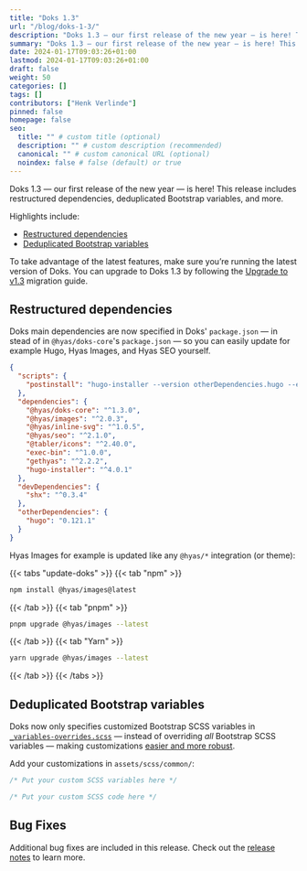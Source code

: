 ```yaml
---
title: "Doks 1.3"
url: "/blog/doks-1-3/"
description: "Doks 1.3 — our first release of the new year — is here! This release includes restructured dependencies, deduplicated Bootstrap variables, and more."
summary: "Doks 1.3 — our first release of the new year — is here! This release includes restructured dependencies, deduplicated Bootstrap variables, and more."
date: 2024-01-17T09:03:26+01:00
lastmod: 2024-01-17T09:03:26+01:00
draft: false
weight: 50
categories: []
tags: []
contributors: ["Henk Verlinde"]
pinned: false
homepage: false
seo:
  title: "" # custom title (optional)
  description: "" # custom description (recommended)
  canonical: "" # custom canonical URL (optional)
  noindex: false # false (default) or true
---
```


Doks 1.3 — our first release of the new year — is here! This release includes restructured dependencies, deduplicated Bootstrap variables, and more.

Highlights include:

- [Restructured dependencies](#restructured-dependencies)
- [Deduplicated Bootstrap variables](#deduplicated-bootstrap-variables)

To take advantage of the latest features, make sure you’re running the latest version of Doks. You can upgrade to Doks 1.3 by following the [Upgrade to v1.3](/migration-guides/v-1/v-1-3/) migration guide.

## Restructured dependencies

Doks main dependencies are now specified in Doks' `package.json` — in stead of in `@hyas/doks-core`'s `package.json` — so you can easily update for example Hugo, Hyas Images, and Hyas SEO yourself.

```json
{
  "scripts": {
    "postinstall": "hugo-installer --version otherDependencies.hugo --extended --destination node_modules/.bin/hugo"
  },
  "dependencies": {
    "@hyas/doks-core": "^1.3.0",
    "@hyas/images": "^2.0.3",
    "@hyas/inline-svg": "^1.0.5",
    "@hyas/seo": "^2.1.0",
    "@tabler/icons": "^2.40.0",
    "exec-bin": "^1.0.0",
    "gethyas": "^2.2.2",
    "hugo-installer": "^4.0.1"
  },
  "devDependencies": {
    "shx": "^0.3.4"
  },
  "otherDependencies": {
    "hugo": "0.121.1"
  }
}
```

Hyas Images for example is updated like any `@hyas/*` integration (or theme):

{{< tabs "update-doks" >}}
{{< tab "npm" >}}

```bash
npm install @hyas/images@latest
```

{{< /tab >}}
{{< tab "pnpm" >}}

```bash
pnpm upgrade @hyas/images --latest
```

{{< /tab >}}
{{< tab "Yarn" >}}

```bash
yarn upgrade @hyas/images --latest
```

{{< /tab >}}
{{< /tabs >}}

## Deduplicated Bootstrap variables

Doks now only specifies customized Bootstrap SCSS variables in [`_variables-overrides.scss`](https://github.com/gethyas/doks-core/blob/main/assets/scss/common/_variables-overrides.scss) — instead of overriding *all* Bootstrap SCSS variables — making customizations [easier and more robust](https://github.com/gethyas/doks-core/blob/main/assets/scss/app.scss).

Add your customizations in `assets/scss/common/`:

```scss {title="_variables-custom.scss"}
/* Put your custom SCSS variables here */
```

```scss {title="_custom.scss"}
/* Put your custom SCSS code here */
```

## Bug Fixes

Additional bug fixes are included in this release. Check out the [release notes](https://github.com/gethyas/doks-core/releases/tag/v1.3.0) to learn more.
